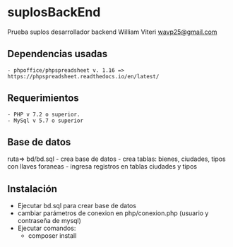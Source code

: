 # suplosBackEnd
Prueba suplos desarrollador backend
William Viteri <wavp25@gmail.com>

## Dependencias usadas
	- phpoffice/phpspreadsheet v. 1.16 => https://phpspreadsheet.readthedocs.io/en/latest/

## Requerimientos
	- PHP v 7.2 o superior.
	- MySql v 5.7 o superior

## Base de datos
ruta=> bd/bd.sql
	- crea base de datos
	- crea tablas: bienes, ciudades, tipos con llaves foraneas
	- ingresa registros en tablas ciudades y tipos

## Instalación
- Ejecutar bd.sql para crear base de datos
- cambiar parámetros de conexion en php/conexion.php (usuario y contraseña de mysql)
- Ejecutar comandos:
	- composer install
